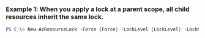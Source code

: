 ### Example 1: When you apply a lock at a parent scope, all child resources inherit the same lock.
```powershell
PS C:\> New-AzResourceLock -Force {Force} -LockLevel {LockLevel} -LockName ContosoSiteLock -LockNotes {LockNotes} -ResourceGroupName MyResourceGroup
```


